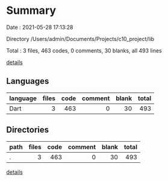 # Summary

Date : 2021-05-28 17:13:28

Directory /Users/admin/Documents/Projects/c10_project/lib

Total : 3 files,  463 codes, 0 comments, 30 blanks, all 493 lines

[details](details.md)

## Languages
| language | files | code | comment | blank | total |
| :--- | ---: | ---: | ---: | ---: | ---: |
| Dart | 3 | 463 | 0 | 30 | 493 |

## Directories
| path | files | code | comment | blank | total |
| :--- | ---: | ---: | ---: | ---: | ---: |
| . | 3 | 463 | 0 | 30 | 493 |

[details](details.md)
